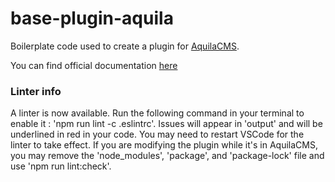 # base-plugin-aquila

Boilerplate code used to create a plugin for [AquilaCMS](https://www.aquila-cms.com).

You can find official documentation [here](https://doc.aquila-cms.com/#/Creating/Plugin/Plugin_Base?id=top)

### Linter info ###

A linter is now available. Run the following command in your terminal to enable it : 'npm run lint -c .eslintrc'.
Issues will appear in 'output' and will be underlined in red in your code.
You may need to restart VSCode for the linter to take effect. 
If you are modifying the plugin while it's in AquilaCMS, you may remove the 'node_modules', 'package', and 'package-lock' file and use 'npm run lint:check'.
